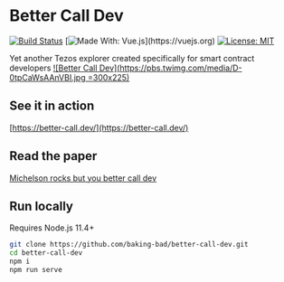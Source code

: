 # Better Call Dev
[![Build Status](https://travis-ci.org/baking-bad/better-call-dev.svg?branch=master)](https://travis-ci.org/baking-bad/better-call-dev)
[![Made With: Vue.js](https://img.shields.io/badge/vue-2.6.10-green.svg?)](https://vuejs.org)
[![License: MIT](https://img.shields.io/badge/License-MIT-yellow.svg)](https://opensource.org/licenses/MIT)

Yet another Tezos explorer created specifically for smart contract developers
[![Better Call Dev](https://pbs.twimg.com/media/D-0tpCaWsAAnVBI.jpg =300x225)](https://twitter.com/cryyptt2/status/1147623668031348737)

## See it in action
[https://better-call.dev/](https://better-call.dev/)

## Read the paper
[Michelson rocks but you better call dev](https://medium.com/coinmonks/michelson-rocks-but-you-better-call-dev-e23cd32a299a)

## Run locally
Requires Node.js 11.4+

```bash
git clone https://github.com/baking-bad/better-call-dev.git
cd better-call-dev
npm i
npm run serve
```
